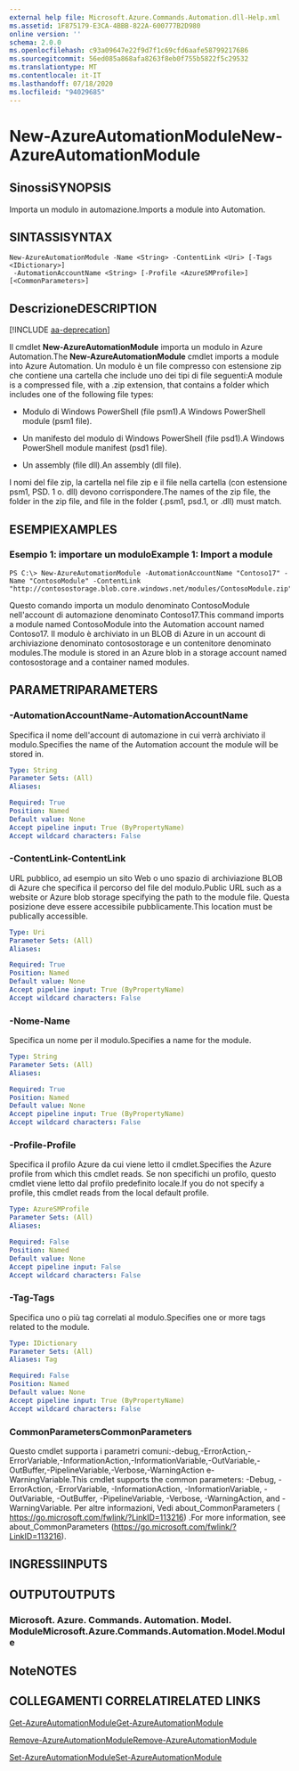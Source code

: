 ```yaml
---
external help file: Microsoft.Azure.Commands.Automation.dll-Help.xml
ms.assetid: 1F875179-E3CA-4BBB-822A-600777B2D980
online version: ''
schema: 2.0.0
ms.openlocfilehash: c93a09647e22f9d7f1c69cfd6aafe58799217686
ms.sourcegitcommit: 56ed085a868afa8263f8eb0f755b5822f5c29532
ms.translationtype: MT
ms.contentlocale: it-IT
ms.lasthandoff: 07/18/2020
ms.locfileid: "94029685"
---
```

# <span data-ttu-id="24c4f-101">New-AzureAutomationModule</span><span class="sxs-lookup"><span data-stu-id="24c4f-101">New-AzureAutomationModule</span></span>

## <span data-ttu-id="24c4f-102">Sinossi</span><span class="sxs-lookup"><span data-stu-id="24c4f-102">SYNOPSIS</span></span>

<span data-ttu-id="24c4f-103">Importa un modulo in automazione.</span><span class="sxs-lookup"><span data-stu-id="24c4f-103">Imports a module into Automation.</span></span>

## <span data-ttu-id="24c4f-104">SINTASSI</span><span class="sxs-lookup"><span data-stu-id="24c4f-104">SYNTAX</span></span>

```
New-AzureAutomationModule -Name <String> -ContentLink <Uri> [-Tags <IDictionary>]
 -AutomationAccountName <String> [-Profile <AzureSMProfile>] [<CommonParameters>]
```

## <span data-ttu-id="24c4f-105">Descrizione</span><span class="sxs-lookup"><span data-stu-id="24c4f-105">DESCRIPTION</span></span>

[!INCLUDE [aa-deprecation](../include/aa-deprecation.md)]

<span data-ttu-id="24c4f-106">Il cmdlet **New-AzureAutomationModule** importa un modulo in Azure Automation.</span><span class="sxs-lookup"><span data-stu-id="24c4f-106">The **New-AzureAutomationModule** cmdlet imports a module into Azure Automation.</span></span>
<span data-ttu-id="24c4f-107">Un modulo è un file compresso con estensione zip che contiene una cartella che include uno dei tipi di file seguenti:</span><span class="sxs-lookup"><span data-stu-id="24c4f-107">A module is a compressed file, with a .zip extension, that contains a folder which includes one of the following file types:</span></span>

- <span data-ttu-id="24c4f-108">Modulo di Windows PowerShell (file psm1).</span><span class="sxs-lookup"><span data-stu-id="24c4f-108">A Windows PowerShell module (psm1 file).</span></span> 

- <span data-ttu-id="24c4f-109">Un manifesto del modulo di Windows PowerShell (file psd1).</span><span class="sxs-lookup"><span data-stu-id="24c4f-109">A Windows PowerShell module manifest (psd1 file).</span></span> 

- <span data-ttu-id="24c4f-110">Un assembly (file dll).</span><span class="sxs-lookup"><span data-stu-id="24c4f-110">An assembly (dll file).</span></span>

<span data-ttu-id="24c4f-111">I nomi del file zip, la cartella nel file zip e il file nella cartella (con estensione psm1, PSD. 1 o. dll) devono corrispondere.</span><span class="sxs-lookup"><span data-stu-id="24c4f-111">The names of the zip file, the folder in the zip file, and file in the folder (.psm1, psd.1, or .dll) must match.</span></span>

## <span data-ttu-id="24c4f-112">ESEMPI</span><span class="sxs-lookup"><span data-stu-id="24c4f-112">EXAMPLES</span></span>

### <span data-ttu-id="24c4f-113">Esempio 1: importare un modulo</span><span class="sxs-lookup"><span data-stu-id="24c4f-113">Example 1: Import a module</span></span>
```
PS C:\> New-AzureAutomationModule -AutomationAccountName "Contoso17" -Name "ContosoModule" -ContentLink "http://contosostorage.blob.core.windows.net/modules/ContosoModule.zip"
```

<span data-ttu-id="24c4f-114">Questo comando importa un modulo denominato ContosoModule nell'account di automazione denominato Contoso17.</span><span class="sxs-lookup"><span data-stu-id="24c4f-114">This command imports a module named ContosoModule into the Automation account named Contoso17.</span></span>
<span data-ttu-id="24c4f-115">Il modulo è archiviato in un BLOB di Azure in un account di archiviazione denominato contosostorage e un contenitore denominato modules.</span><span class="sxs-lookup"><span data-stu-id="24c4f-115">The module is stored in an Azure blob in a storage account named contosostorage and a container named modules.</span></span>

## <span data-ttu-id="24c4f-116">PARAMETRI</span><span class="sxs-lookup"><span data-stu-id="24c4f-116">PARAMETERS</span></span>

### <span data-ttu-id="24c4f-117">-AutomationAccountName</span><span class="sxs-lookup"><span data-stu-id="24c4f-117">-AutomationAccountName</span></span>
<span data-ttu-id="24c4f-118">Specifica il nome dell'account di automazione in cui verrà archiviato il modulo.</span><span class="sxs-lookup"><span data-stu-id="24c4f-118">Specifies the name of the Automation account the module will be stored in.</span></span>

```yaml
Type: String
Parameter Sets: (All)
Aliases: 

Required: True
Position: Named
Default value: None
Accept pipeline input: True (ByPropertyName)
Accept wildcard characters: False
```

### <span data-ttu-id="24c4f-119">-ContentLink</span><span class="sxs-lookup"><span data-stu-id="24c4f-119">-ContentLink</span></span>
<span data-ttu-id="24c4f-120">URL pubblico, ad esempio un sito Web o uno spazio di archiviazione BLOB di Azure che specifica il percorso del file del modulo.</span><span class="sxs-lookup"><span data-stu-id="24c4f-120">Public URL such as a website or Azure blob storage specifying the path to the module file.</span></span>
<span data-ttu-id="24c4f-121">Questa posizione deve essere accessibile pubblicamente.</span><span class="sxs-lookup"><span data-stu-id="24c4f-121">This location must be publically accessible.</span></span>

```yaml
Type: Uri
Parameter Sets: (All)
Aliases: 

Required: True
Position: Named
Default value: None
Accept pipeline input: True (ByPropertyName)
Accept wildcard characters: False
```

### <span data-ttu-id="24c4f-122">-Nome</span><span class="sxs-lookup"><span data-stu-id="24c4f-122">-Name</span></span>
<span data-ttu-id="24c4f-123">Specifica un nome per il modulo.</span><span class="sxs-lookup"><span data-stu-id="24c4f-123">Specifies a name for the module.</span></span>

```yaml
Type: String
Parameter Sets: (All)
Aliases: 

Required: True
Position: Named
Default value: None
Accept pipeline input: True (ByPropertyName)
Accept wildcard characters: False
```

### <span data-ttu-id="24c4f-124">-Profile</span><span class="sxs-lookup"><span data-stu-id="24c4f-124">-Profile</span></span>
<span data-ttu-id="24c4f-125">Specifica il profilo Azure da cui viene letto il cmdlet.</span><span class="sxs-lookup"><span data-stu-id="24c4f-125">Specifies the Azure profile from which this cmdlet reads.</span></span>
<span data-ttu-id="24c4f-126">Se non specifichi un profilo, questo cmdlet viene letto dal profilo predefinito locale.</span><span class="sxs-lookup"><span data-stu-id="24c4f-126">If you do not specify a profile, this cmdlet reads from the local default profile.</span></span>

```yaml
Type: AzureSMProfile
Parameter Sets: (All)
Aliases: 

Required: False
Position: Named
Default value: None
Accept pipeline input: False
Accept wildcard characters: False
```

### <span data-ttu-id="24c4f-127">-Tag</span><span class="sxs-lookup"><span data-stu-id="24c4f-127">-Tags</span></span>
<span data-ttu-id="24c4f-128">Specifica uno o più tag correlati al modulo.</span><span class="sxs-lookup"><span data-stu-id="24c4f-128">Specifies one or more tags related to the module.</span></span>

```yaml
Type: IDictionary
Parameter Sets: (All)
Aliases: Tag

Required: False
Position: Named
Default value: None
Accept pipeline input: True (ByPropertyName)
Accept wildcard characters: False
```

### <span data-ttu-id="24c4f-129">CommonParameters</span><span class="sxs-lookup"><span data-stu-id="24c4f-129">CommonParameters</span></span>
<span data-ttu-id="24c4f-130">Questo cmdlet supporta i parametri comuni:-debug,-ErrorAction,-ErrorVariable,-InformationAction,-InformationVariable,-OutVariable,-OutBuffer,-PipelineVariable,-Verbose,-WarningAction e-WarningVariable.</span><span class="sxs-lookup"><span data-stu-id="24c4f-130">This cmdlet supports the common parameters: -Debug, -ErrorAction, -ErrorVariable, -InformationAction, -InformationVariable, -OutVariable, -OutBuffer, -PipelineVariable, -Verbose, -WarningAction, and -WarningVariable.</span></span> <span data-ttu-id="24c4f-131">Per altre informazioni, Vedi about_CommonParameters ( https://go.microsoft.com/fwlink/?LinkID=113216) .</span><span class="sxs-lookup"><span data-stu-id="24c4f-131">For more information, see about_CommonParameters (https://go.microsoft.com/fwlink/?LinkID=113216).</span></span>

## <span data-ttu-id="24c4f-132">INGRESSI</span><span class="sxs-lookup"><span data-stu-id="24c4f-132">INPUTS</span></span>

## <span data-ttu-id="24c4f-133">OUTPUT</span><span class="sxs-lookup"><span data-stu-id="24c4f-133">OUTPUTS</span></span>

### <span data-ttu-id="24c4f-134">Microsoft. Azure. Commands. Automation. Model. Module</span><span class="sxs-lookup"><span data-stu-id="24c4f-134">Microsoft.Azure.Commands.Automation.Model.Module</span></span>

## <span data-ttu-id="24c4f-135">Note</span><span class="sxs-lookup"><span data-stu-id="24c4f-135">NOTES</span></span>

## <span data-ttu-id="24c4f-136">COLLEGAMENTI CORRELATI</span><span class="sxs-lookup"><span data-stu-id="24c4f-136">RELATED LINKS</span></span>

[<span data-ttu-id="24c4f-137">Get-AzureAutomationModule</span><span class="sxs-lookup"><span data-stu-id="24c4f-137">Get-AzureAutomationModule</span></span>](./Get-AzureAutomationModule.md)

[<span data-ttu-id="24c4f-138">Remove-AzureAutomationModule</span><span class="sxs-lookup"><span data-stu-id="24c4f-138">Remove-AzureAutomationModule</span></span>](./Remove-AzureAutomationModule.md)

[<span data-ttu-id="24c4f-139">Set-AzureAutomationModule</span><span class="sxs-lookup"><span data-stu-id="24c4f-139">Set-AzureAutomationModule</span></span>](./Set-AzureAutomationModule.md)


